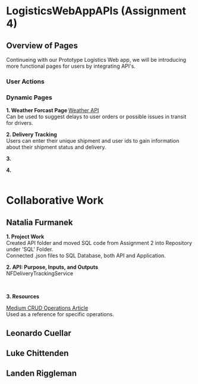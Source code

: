 # LogisticsWebAppAPIs (Assignment 4)
## Overview of Pages
Continueing with our Prototype Logistics Web app, we will be introducing more functional pages for users by integrating API's.
### User Actions

### Dynamic Pages
<strong> 1. Weather Forcast Page </strong>
[Weather API](https://www.weather.gov/documentation/services-web-api)
<br> Can be used to suggest delays to user orders or possible issues in transit for drivers. </br>

<strong> 2. Delivery Tracking </strong>
<br> Users can enter their unique shipment and user ids to gain information about their shipment status and delivery. <p>

<strong> 3. </strong>
<br> <p>

<strong> 4. </strong>
<br> </br>

# Collaborative Work
## Natalia Furmanek 
<strong> 1. Project Work</strong>
<br> Created API folder and moved SQL code from Assignment 2 into Repository under 'SQL' Folder.
</br> Connected .json files to SQL Database, both API and Application. <br>

<strong> 2. API: Purpose, Inputs, and Outputs</strong>
<br> NFDeliveryTrackingService
</br> 
<p>
<br> 
</p> 
<strong> 3. Resources </strong> 

[Medium CRUD Operations Article](https://medium.com/@jaydeepvpatil225/crud-operation-using-entity-framework-core-and-stored-procedure-in-net-core-6-web-api-65faf6f019f0)
<br> Used as a reference for specific operations.


## Leonardo Cuellar

## Luke Chittenden


## Landen Riggleman
